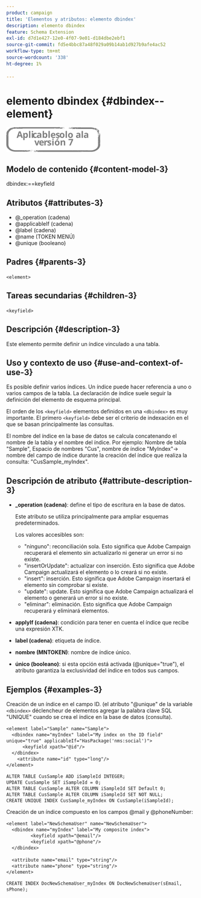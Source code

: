 ```yaml
---
product: campaign
title: 'Elementos y atributos: elemento dbindex'
description: elemento dbindex
feature: Schema Extension
exl-id: d7d1e427-12e0-4f07-9e01-d184dbe2ebf1
source-git-commit: fd5e4bbc87a48f029a09b14ab1d927b9afe4ac52
workflow-type: tm+mt
source-wordcount: '338'
ht-degree: 1%

---
```


# elemento dbindex {#dbindex--element}

![](../../../assets/v7-only.svg)

## Modelo de contenido {#content-model-3}

dbindex:==keyfield

## Atributos {#attributes-3}

* @_operation (cadena)
* @applicableIf (cadena)
* @label (cadena)
* @name (TOKEN MENÚ)
* @unique (booleano)

## Padres {#parents-3}

`<element>`

## Tareas secundarias {#children-3}

`<keyfield>`

## Descripción {#description-3}

Este elemento permite definir un índice vinculado a una tabla.

## Uso y contexto de uso {#use-and-context-of-use-3}

Es posible definir varios índices. Un índice puede hacer referencia a uno o varios campos de la tabla. La declaración de índice suele seguir la definición del elemento de esquema principal.

El orden de los `<keyfield>` elementos definidos en una `<dbindex>` es muy importante. El primero `<keyfield>` debe ser el criterio de indexación en el que se basan principalmente las consultas.

El nombre del índice en la base de datos se calcula concatenando el nombre de la tabla y el nombre del índice. Por ejemplo: Nombre de tabla &quot;Sample&quot;, Espacio de nombres &quot;Cus&quot;, nombre de índice &quot;MyIndex&quot;-> nombre del campo de índice durante la creación del índice que realiza la consulta: &quot;CusSample_myIndex&quot;.

## Descripción de atributo {#attribute-description-3}

* **_operation (cadena)**: define el tipo de escritura en la base de datos.

  Este atributo se utiliza principalmente para ampliar esquemas predeterminados.

  Los valores accesibles son:

   * &quot;ninguno&quot;: reconciliación sola. Esto significa que Adobe Campaign recuperará el elemento sin actualizarlo ni generar un error si no existe.
   * &quot;insertOrUpdate&quot;: actualizar con inserción. Esto significa que Adobe Campaign actualizará el elemento o lo creará si no existe.
   * &quot;insert&quot;: inserción. Esto significa que Adobe Campaign insertará el elemento sin comprobar si existe.
   * &quot;update&quot;: update. Esto significa que Adobe Campaign actualizará el elemento o generará un error si no existe.
   * &quot;eliminar&quot;: eliminación. Esto significa que Adobe Campaign recuperará y eliminará elementos.

* **applyIf (cadena)**: condición para tener en cuenta el índice que recibe una expresión XTK.
* **label (cadena)**: etiqueta de índice.
* **nombre (MNTOKEN)**: nombre de índice único.
* **único (booleano)**: si esta opción está activada (@unique=&quot;true&quot;), el atributo garantiza la exclusividad del índice en todos sus campos.

## Ejemplos {#examples-3}

Creación de un índice en el campo ID. (el atributo &quot;@unique&quot; de la variable `<dbindex>` déclencheur de elementos agregar la palabra clave SQL &quot;UNIQUE&quot; cuando se crea el índice en la base de datos (consulta).

```
<element label="Sample" name="Sample">
  <dbindex name="myIndex" label="My index on the ID field" unique="true" applicableIf="HasPackage('nms:social')">
      <keyfield xpath="@id"/>
  </dbindex>
    <attribute name="id" type="long"/>
</element>          
```

```
ALTER TABLE CusSample ADD iSampleId INTEGER;
UPDATE CusSample SET iSampleId = 0;
ALTER TABLE CusSample ALTER COLUMN iSampleId SET Default 0;
ALTER TABLE CusSample ALTER COLUMN iSampleId SET NOT NULL; 
CREATE UNIQUE INDEX CusSample_myIndex ON CusSample(iSampleId);
```

Creación de un índice compuesto en los campos @mail y @phoneNumber:

```
<element label="NewSchemaUser" name="NewSchemaUser">
  <dbindex name="myIndex" label="My composite index">
         <keyfield xpath="@email"/>
         <keyfield xpath="@phone"/>
  </dbindex>
  
  <attribute name="email" type="string"/>
  <attribute name="phone" type="string"/>
</element>      
```

```
CREATE INDEX DocNewSchemaUser_myIndex ON DocNewSchemaUser(sEmail, sPhone);
```
